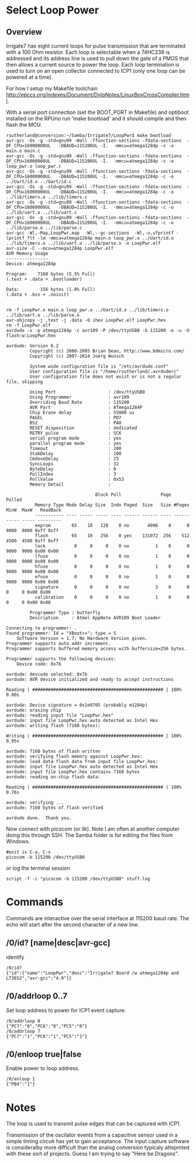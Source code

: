 # Select Loop Power

## Overview

Irrigate7 has eight current loops for pulse transmission that are terminated with a 100 Ohm resistor. Each loop is selectable when a 74HC238 is addressed and its address line is used to pull down the gate of a PMOS that then allows a current source to power the loop. Each loop termination is used to turn on an open collector connected to ICP1 (only one loop can be powered at a time).


For how I setup my Makefile toolchain <http://epccs.org/indexes/Document/DvlpNotes/LinuxBoxCrossCompiler.html>.

With a serial port connection (set the BOOT_PORT in Makefile) and optiboot installed on the RPUno run 'make bootload' and it should compile and then flash the MCU.

``` 
rsutherland@conversion:~/Samba/Irrigate7/LoopPwr$ make bootload
avr-gcc -Os -g -std=gnu99 -Wall -ffunction-sections -fdata-sections  -DF_CPU=16000000UL   -DBAUD=115200UL -I.  -mmcu=atmega1284p -c -o main.o main.c
avr-gcc -Os -g -std=gnu99 -Wall -ffunction-sections -fdata-sections  -DF_CPU=16000000UL   -DBAUD=115200UL -I.  -mmcu=atmega1284p -c -o loop_pwr.o loop_pwr.c
avr-gcc -Os -g -std=gnu99 -Wall -ffunction-sections -fdata-sections  -DF_CPU=16000000UL   -DBAUD=115200UL -I.  -mmcu=atmega1284p -c -o ../Uart/id.o ../Uart/id.c
avr-gcc -Os -g -std=gnu99 -Wall -ffunction-sections -fdata-sections  -DF_CPU=16000000UL   -DBAUD=115200UL -I.  -mmcu=atmega1284p -c -o ../lib/timers.o ../lib/timers.c
avr-gcc -Os -g -std=gnu99 -Wall -ffunction-sections -fdata-sections  -DF_CPU=16000000UL   -DBAUD=115200UL -I.  -mmcu=atmega1284p -c -o ../lib/uart.o ../lib/uart.c
avr-gcc -Os -g -std=gnu99 -Wall -ffunction-sections -fdata-sections  -DF_CPU=16000000UL   -DBAUD=115200UL -I.  -mmcu=atmega1284p -c -o ../lib/parse.o ../lib/parse.c
avr-gcc -Wl,-Map,LoopPwr.map  -Wl,--gc-sections  -Wl,-u,vfprintf -lprintf_flt -lm -mmcu=atmega1284p main.o loop_pwr.o ../Uart/id.o ../lib/timers.o ../lib/uart.o ../lib/parse.o -o LoopPwr.elf
avr-size -C --mcu=atmega1284p LoopPwr.elf
AVR Memory Usage
----------------
Device: atmega1284p

Program:    7160 bytes (5.5% Full)
(.text + .data + .bootloader)

Data:        156 bytes (1.0% Full)
(.data + .bss + .noinit)


rm -f LoopPwr.o main.o loop_pwr.o ../Uart/id.o ../lib/timers.o ../lib/uart.o ../lib/parse.o
avr-objcopy -j .text -j .data -O ihex LoopPwr.elf LoopPwr.hex
rm -f LoopPwr.elf
avrdude -v -p atmega1284p -c avr109 -P /dev/ttyUSB0 -b 115200 -e -u -U flash:w:LoopPwr.hex

avrdude: Version 6.2
         Copyright (c) 2000-2005 Brian Dean, http://www.bdmicro.com/
         Copyright (c) 2007-2014 Joerg Wunsch

         System wide configuration file is "/etc/avrdude.conf"
         User configuration file is "/home/rsutherland/.avrduderc"
         User configuration file does not exist or is not a regular file, skipping

         Using Port                    : /dev/ttyUSB0
         Using Programmer              : avr109
         Overriding Baud Rate          : 115200
         AVR Part                      : ATmega1284P
         Chip Erase delay              : 55000 us
         PAGEL                         : PD7
         BS2                           : PA0
         RESET disposition             : dedicated
         RETRY pulse                   : SCK
         serial program mode           : yes
         parallel program mode         : yes
         Timeout                       : 200
         StabDelay                     : 100
         CmdexeDelay                   : 25
         SyncLoops                     : 32
         ByteDelay                     : 0
         PollIndex                     : 3
         PollValue                     : 0x53
         Memory Detail                 :

                                  Block Poll               Page                       Polled
           Memory Type Mode Delay Size  Indx Paged  Size   Size #Pages MinW  MaxW   ReadBack
           ----------- ---- ----- ----- ---- ------ ------ ---- ------ ----- ----- ---------
           eeprom        65    10   128    0 no       4096    8      0  9000  9000 0xff 0xff
           flash         65    10   256    0 yes    131072  256    512  4500  4500 0xff 0xff
           lock           0     0     0    0 no          1    0      0  9000  9000 0x00 0x00
           lfuse          0     0     0    0 no          1    0      0  9000  9000 0x00 0x00
           hfuse          0     0     0    0 no          1    0      0  9000  9000 0x00 0x00
           efuse          0     0     0    0 no          1    0      0  9000  9000 0x00 0x00
           signature      0     0     0    0 no          3    0      0     0     0 0x00 0x00
           calibration    0     0     0    0 no          1    0      0     0     0 0x00 0x00

         Programmer Type : butterfly
         Description     : Atmel AppNote AVR109 Boot Loader

Connecting to programmer: .
Found programmer: Id = "XBoot++"; type = S
    Software Version = 1.7; No Hardware Version given.
Programmer supports auto addr increment.
Programmer supports buffered memory access with buffersize=256 bytes.

Programmer supports the following devices:
    Device code: 0x7b

avrdude: devcode selected: 0x7b
avrdude: AVR device initialized and ready to accept instructions

Reading | ################################################## | 100% 0.00s

avrdude: Device signature = 0x1e9705 (probably m1284p)
avrdude: erasing chip
avrdude: reading input file "LoopPwr.hex"
avrdude: input file LoopPwr.hex auto detected as Intel Hex
avrdude: writing flash (7160 bytes):

Writing | ################################################## | 100% 0.95s

avrdude: 7160 bytes of flash written
avrdude: verifying flash memory against LoopPwr.hex:
avrdude: load data flash data from input file LoopPwr.hex:
avrdude: input file LoopPwr.hex auto detected as Intel Hex
avrdude: input file LoopPwr.hex contains 7160 bytes
avrdude: reading on-chip flash data:

Reading | ################################################## | 100% 0.76s

avrdude: verifying ...
avrdude: 7160 bytes of flash verified

avrdude done.  Thank you.
``` 

Now connect with picocom (or ilk). Note I am often at another computer doing this through SSH. The Samba folder is for editing the files from Windows.

``` 
#exit is C-a, C-x
picocom -b 115200 /dev/ttyUSB0
``` 

or log the terminal session

``` 
script -f -c "picocom -b 115200 /dev/ttyUSB0" stuff.log
``` 


# Commands

Commands are interactive over the serial interface at 115200 baud rate. The echo will start after the second character of a new line. 

## /0/id? [name|desc|avr-gcc]

identify 

``` 
/0/id?
{"id":{"name":"LoopPwr","desc":"Irrigate7 Board /w atmega1284p and LT3652","avr-gcc":"4.9"}}
```

##  /0/addrloop 0..7

Set loop address to power for ICP1 event capture.

``` 
/0/addrloop 0
{"PC7":"0","PC6":"0","PC5":"0"}
/0/addrloop 7
{"PC7":"1","PC6":"1","PC5":"1"}
```

##  /0/enloop true|false

Enable power to loop address.

``` 
/0/enloop 1
{"PB4":"1"}
```

# Notes

The loop is used to transmit pulse edges that can be captured with ICP1.

Transmission of the oscilator events from a capacitive sensor used in a simple timing circuit has yet to gain acceptance. The input capture software is consideralby more difficult than the analog conversion typicaly attepmted with these sort of projects. Guess I am trying to say "Here be Dragons".  